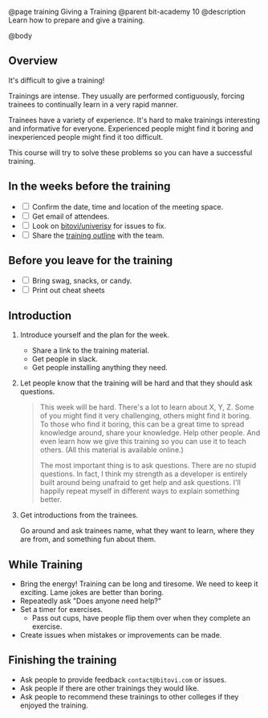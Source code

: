 @page training Giving a Training
@parent bit-academy 10
@description Learn how to prepare and give a training.

@body


## Overview

It's difficult to give a training!

Trainings are intense. They usually
are performed contiguously, forcing trainees to continually learn
in a very rapid manner.

Trainees have a variety of experience.  It's hard to make trainings
interesting and informative for everyone.  Experienced people might
find it boring and inexperienced people might find it too difficult.

This course will try to solve these problems so you can
have a successful training.

## In the weeks before the training

- <input type="checkbox"/> Confirm the date, time and location of the meeting space.
- <input type="checkbox"/> Get email of attendees.
- <input type="checkbox"/> Look on [bitovi/univerisy](https://github.com/bitovi/training/issues) for issues to fix.
- <input type="checkbox"/> Share the [training outline](https://docs.google.com/document/d/1ehhhfqWTKJBsrvvnZXCd8BxH56gbdjFKd36-U8fLdlo/edit#) with the team.

## Before you leave for the training


- <input type="checkbox"/> Bring swag, snacks, or candy.
- <input type="checkbox"/> Print out cheat sheets

## Introduction

1. Introduce yourself and the plan for the week.

   - Share a link to the training material.
   - Get people in slack.
   - Get people installing anything they need.

2. Let people know that the training will be hard
   and that they should ask questions.

   > This week will be hard. There's a lot to learn about X, Y, Z.
   > Some of you might find it very challenging, others might find it boring.
   > To those who find it boring, this can be a great time to spread knowledge
   > around, share your knowledge.  Help other people.  And even
   > learn how we give this training so you can use it to teach others.
   > (All this material is available online.)
   >
   > The most important thing is to ask questions. There are
   > no stupid questions.  In fact, I think my strength as a developer
   > is entirely built around being unafraid to get help and ask questions.
   > I'll happily repeat myself in different ways to explain something better.

3. Get introductions from the trainees.

   Go around and ask trainees name, what they want to learn,
   where they are from, and something fun about them.



## While Training

- Bring the energy! Training can be long and tiresome. We need to keep it
  exciting.  Lame jokes are better than boring.
- Repeatedly ask "Does anyone need help?"
- Set a timer for exercises.
  - Pass out cups, have people flip them over when they complete an
    exercise.
- Create issues when mistakes or improvements can be made.


## Finishing the training

- Ask people to provide feedback `contact@bitovi.com` or issues.
- Ask people if there are other trainings they would like.
- Ask people to recommend these trainings to other colleges if they
  enjoyed the training. 
